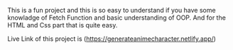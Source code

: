 This is a fun project and this is so easy to understand if you have some knowladge of Fetch Function and basic understanding of OOP.
And for the HTML and Css part that is quite easy.

Live Link of this project is (https://generateanimecharacter.netlify.app/)
